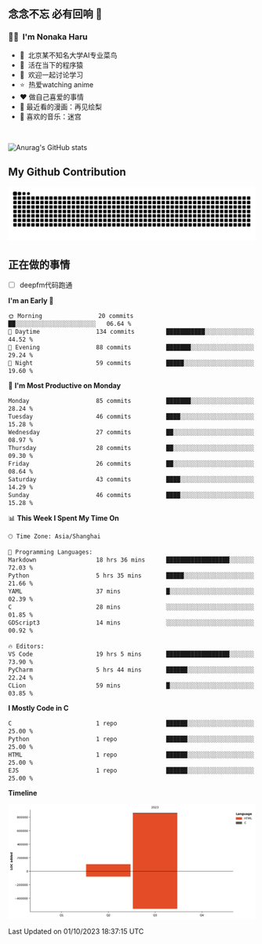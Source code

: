 ## 念念不忘 必有回响  👋
### 👨‍🔧&nbsp;&nbsp;I'm Nonaka Haru
- 🏢&nbsp;&nbsp;北京某不知名大学AI专业菜鸟
- 🦍&nbsp;&nbsp;活在当下的程序猿
- 💬&nbsp;&nbsp;欢迎一起讨论学习
- ⭐️&nbsp;&nbsp;热爱watching anime
- ❤️ 做自己喜爱的事情
- 📖 最近看的漫画：再见绘梨
- 🎵 喜欢的音乐：迷宫

<br>

![Anurag's GitHub stats](https://github-readme-stats.vercel.app/api?username=abinzzz&count_private=true&show_icons=true&theme=tokyonight)


## My Github Contribution
![](https://github.com/abinzzz/abinzzz/blob/output/github-contribution-grid-snake.svg)

## 正在做的事情
- [ ] deepfm代码跑通
<!--START_SECTION:waka-->
**I'm an Early 🐤** 

```text
🌞 Morning                20 commits          ██░░░░░░░░░░░░░░░░░░░░░░░   06.64 % 
🌆 Daytime                134 commits         ███████████░░░░░░░░░░░░░░   44.52 % 
🌃 Evening                88 commits          ███████░░░░░░░░░░░░░░░░░░   29.24 % 
🌙 Night                  59 commits          █████░░░░░░░░░░░░░░░░░░░░   19.60 % 
```
📅 **I'm Most Productive on Monday** 

```text
Monday                   85 commits          ███████░░░░░░░░░░░░░░░░░░   28.24 % 
Tuesday                  46 commits          ████░░░░░░░░░░░░░░░░░░░░░   15.28 % 
Wednesday                27 commits          ██░░░░░░░░░░░░░░░░░░░░░░░   08.97 % 
Thursday                 28 commits          ██░░░░░░░░░░░░░░░░░░░░░░░   09.30 % 
Friday                   26 commits          ██░░░░░░░░░░░░░░░░░░░░░░░   08.64 % 
Saturday                 43 commits          ████░░░░░░░░░░░░░░░░░░░░░   14.29 % 
Sunday                   46 commits          ████░░░░░░░░░░░░░░░░░░░░░   15.28 % 
```


📊 **This Week I Spent My Time On** 

```text
🕑︎ Time Zone: Asia/Shanghai

💬 Programming Languages: 
Markdown                 18 hrs 36 mins      ██████████████████░░░░░░░   72.03 % 
Python                   5 hrs 35 mins       █████░░░░░░░░░░░░░░░░░░░░   21.66 % 
YAML                     37 mins             █░░░░░░░░░░░░░░░░░░░░░░░░   02.39 % 
C                        28 mins             ░░░░░░░░░░░░░░░░░░░░░░░░░   01.85 % 
GDScript3                14 mins             ░░░░░░░░░░░░░░░░░░░░░░░░░   00.92 % 

🔥 Editors: 
VS Code                  19 hrs 5 mins       ██████████████████░░░░░░░   73.90 % 
PyCharm                  5 hrs 44 mins       ██████░░░░░░░░░░░░░░░░░░░   22.24 % 
CLion                    59 mins             █░░░░░░░░░░░░░░░░░░░░░░░░   03.85 % 
```

**I Mostly Code in C** 

```text
C                        1 repo              ██████░░░░░░░░░░░░░░░░░░░   25.00 % 
Python                   1 repo              ██████░░░░░░░░░░░░░░░░░░░   25.00 % 
HTML                     1 repo              ██████░░░░░░░░░░░░░░░░░░░   25.00 % 
EJS                      1 repo              ██████░░░░░░░░░░░░░░░░░░░   25.00 % 
```



**Timeline**

![Lines of Code chart](https://raw.githubusercontent.com/abinzzz/abinzzz/main/assets/bar_graph.png)


 Last Updated on 01/10/2023 18:37:15 UTC
<!--END_SECTION:waka-->


